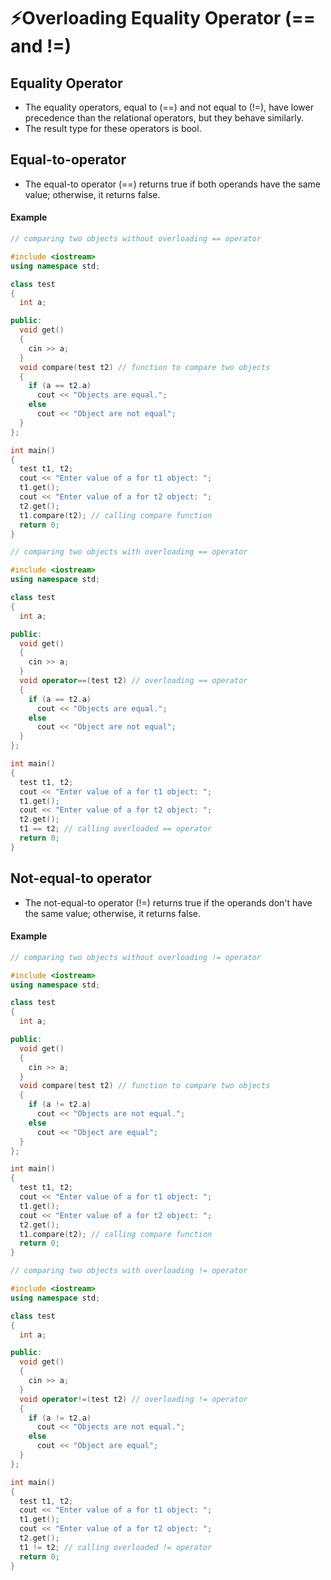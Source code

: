 # ⚡Overloading Equality Operator (== and !=)

## Equality Operator

- The equality operators, equal to (==) and not equal to (!=), have lower precedence than the relational operators, but they behave similarly.
- The result type for these operators is bool.

## Equal-to-operator

- The equal-to operator (==) returns true if both operands have the same value; otherwise, it returns false.

#### Example

```cpp
// comparing two objects without overloading == operator

#include <iostream>
using namespace std;

class test
{
  int a;

public:
  void get()
  {
    cin >> a;
  }
  void compare(test t2) // function to compare two objects
  {
    if (a == t2.a)
      cout << "Objects are equal.";
    else
      cout << "Object are not equal";
  }
};

int main()
{
  test t1, t2;
  cout << "Enter value of a for t1 object: ";
  t1.get();
  cout << "Enter value of a for t2 object: ";
  t2.get();
  t1.compare(t2); // calling compare function
  return 0;
}
```

```cpp
// comparing two objects with overloading == operator

#include <iostream>
using namespace std;

class test
{
  int a;

public:
  void get()
  {
    cin >> a;
  }
  void operator==(test t2) // overloading == operator
  {
    if (a == t2.a)
      cout << "Objects are equal.";
    else
      cout << "Object are not equal";
  }
};

int main()
{
  test t1, t2;
  cout << "Enter value of a for t1 object: ";
  t1.get();
  cout << "Enter value of a for t2 object: ";
  t2.get();
  t1 == t2; // calling overloaded == operator
  return 0;
}
```

## Not-equal-to operator

- The not-equal-to operator (!=) returns true if the operands don't have the same value; otherwise, it returns false.

#### Example

```cpp
// comparing two objects without overloading != operator

#include <iostream>
using namespace std;

class test
{
  int a;

public:
  void get()
  {
    cin >> a;
  }
  void compare(test t2) // function to compare two objects
  {
    if (a != t2.a)
      cout << "Objects are not equal.";
    else
      cout << "Object are equal";
  }
};

int main()
{
  test t1, t2;
  cout << "Enter value of a for t1 object: ";
  t1.get();
  cout << "Enter value of a for t2 object: ";
  t2.get();
  t1.compare(t2); // calling compare function
  return 0;
}
```

```cpp
// comparing two objects with overloading != operator

#include <iostream>
using namespace std;

class test
{
  int a;

public:
  void get()
  {
    cin >> a;
  }
  void operator!=(test t2) // overloading != operator
  {
    if (a != t2.a)
      cout << "Objects are not equal.";
    else
      cout << "Object are equal";
  }
};

int main()
{
  test t1, t2;
  cout << "Enter value of a for t1 object: ";
  t1.get();
  cout << "Enter value of a for t2 object: ";
  t2.get();
  t1 != t2; // calling overloaded != operator
  return 0;
}
```
